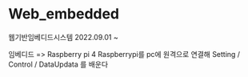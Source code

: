 # Web_embedded
웹기반임베디드시스템 
2022.09.01 ~

임베디드 => Raspberry pi 4
Raspberrypi를 pc에 원격으로 연결해 Setting / Control / DataUpdata 를 배운다
